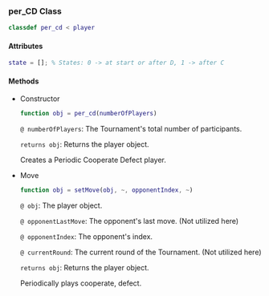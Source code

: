 ### per_CD Class
```matlab
classdef per_cd < player
```
#### Attributes
```matlab
state = []; % States: 0 -> at start or after D, 1 -> after C
```
#### Methods
- Constructor
    ```matlab
    function obj = per_cd(numberOfPlayers)
    ```
    `@ numberOfPlayers`: The Tournament's total number of participants.

    `returns obj`: Returns the player object. 
    
    Creates a Periodic Cooperate Defect player.

- Move
    ```matlab
    function obj = setMove(obj, ~, opponentIndex, ~)
    ```
    `@ obj`: The player object.

    `@ opponentLastMove`: The opponent's last move. (Not utilized here)

    `@ opponentIndex`: The opponent's index.

    `@ currentRound`: The current round of the Tournament. (Not utilized here)
 
    `returns obj`: Returns the player object. 

    Periodically plays cooperate, defect.
